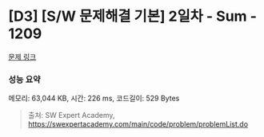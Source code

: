 # [D3] [S/W 문제해결 기본] 2일차 - Sum - 1209 

[문제 링크](https://swexpertacademy.com/main/code/problem/problemDetail.do?contestProbId=AV13_BWKACUCFAYh) 

### 성능 요약

메모리: 63,044 KB, 시간: 226 ms, 코드길이: 529 Bytes



> 출처: SW Expert Academy, https://swexpertacademy.com/main/code/problem/problemList.do